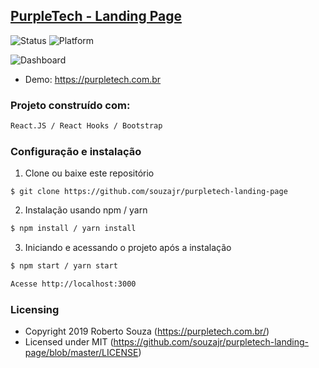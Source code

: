 ## [PurpleTech - Landing Page](https://purpletech.com.br)

![Status](https://img.shields.io/badge/status-under%20development-orange.svg) ![Platform](https://img.shields.io/badge/platform-linux--64%20%7C%20win--64%20%7C%20osx--64-lightgrey.svg)

![Dashboard](https://i.imgur.com/nfPfXVS.png)

- Demo: https://purpletech.com.br

### Projeto construído com:

```bash
React.JS / React Hooks / Bootstrap
```

### Configuração e instalação

1) Clone ou baixe este repositório
```
$ git clone https://github.com/souzajr/purpletech-landing-page
```
2) Instalação usando npm / yarn
```bash
$ npm install / yarn install
```
3) Iniciando e acessando o projeto após a instalação
```bash
$ npm start / yarn start
```
```bash
Acesse http://localhost:3000
```

### Licensing

- Copyright 2019 Roberto Souza (https://purpletech.com.br/)
- Licensed under MIT (https://github.com/souzajr/purpletech-landing-page/blob/master/LICENSE)
